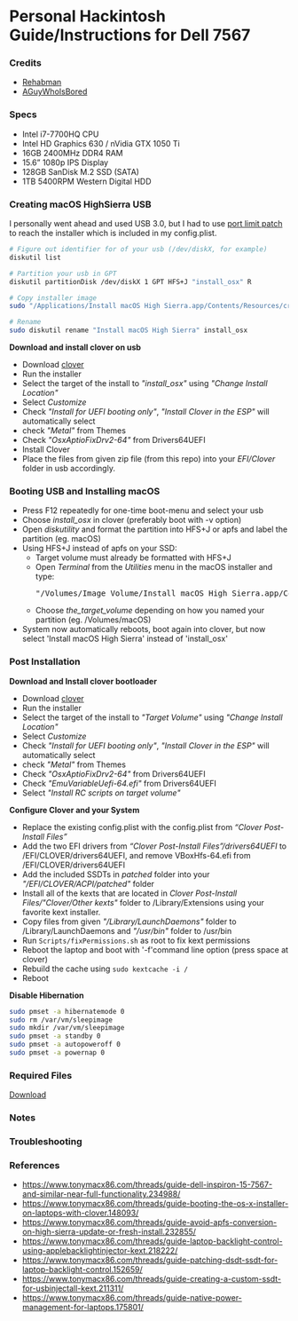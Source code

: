 # Personal Hackintosh Guide/Instructions for Dell 7567

### Credits
   - [Rehabman](https://www.tonymacx86.com/members/rehabman.429483/)
   - [AGuyWhoIsBored](https://www.tonymacx86.com/members/aguywhoisbored.1105835/)

### Specs
   - Intel i7-7700HQ CPU
   - Intel HD Graphics 630 / nVidia GTX 1050 Ti
   - 16GB 2400MHz DDR4 RAM
   - 15.6” 1080p IPS Display
   - 128GB SanDisk M.2 SSD (SATA)
   - 1TB 5400RPM Western Digital HDD

### Creating macOS HighSierra USB

I personally went ahead and used USB 3.0, but I had to use [port limit patch](https://raw.githubusercontent.com/RehabMan/OS-X-USB-Inject-All/master/config_patches.plist) to reach the installer which is included in my config.plist.

```bash
# Figure out identifier for of your usb (/dev/diskX, for example)
diskutil list

# Partition your usb in GPT
diskutil partitionDisk /dev/diskX 1 GPT HFS+J "install_osx" R

# Copy installer image
sudo "/Applications/Install macOS High Sierra.app/Contents/Resources/createinstallmedia" --volume /Volumes/install_osx --nointeraction

# Rename
sudo diskutil rename "Install macOS High Sierra" install_osx
```

**Download and install clover on usb**
  - Download [clover](https://bitbucket.org/RehabMan/clover/downloads/)
  - Run the installer
  - Select the target of the install to *"install_osx"* using *"Change Install Location"*
  - Select *Customize*
  - Check *"Install for UEFI booting only"*, *"Install Clover in the ESP"* will automatically select
  - check *"Metal"* from Themes
  - Check *"OsxAptioFixDrv2-64"* from Drivers64UEFI
  - Install Clover
  - Place the files from given zip file (from this repo) into your *EFI/Clover* folder in usb accordingly.


### Booting USB and Installing macOS

  - Press F12 repeatedly for one-time boot-menu and select your usb
  - Choose *install_osx* in clover (preferably boot with -v option)
  - Open *diskutility* and format the partition into HFS+J or apfs and label the partition (eg. macOS)
  - Using HFS+J instead of apfs on your SSD:
      - Target volume must already be formatted with HFS+J
      - Open *Terminal* from the *Utilities* menu in the macOS installer and type:
        <pre>"/Volumes/Image Volume/Install macOS High Sierra.app/Contents/Resources/startosinstall" --volume <b>the_target_volume</b> --converttoapfs NO --agreetolicense
        </pre>
      - Choose *the_target_volume* depending on how you named your partition (eg. /Volumes/macOS)
  - System now automatically reboots, boot again into clover, but now select 'Install macOS High Sierra' instead of 'install_osx'
  

### Post Installation

**Download and Install clover bootloader**
  - Download [clover](https://bitbucket.org/RehabMan/clover/downloads/)
  - Run the installer
  - Select the target of the install to *"Target Volume"* using *"Change Install Location"*
  - Select *Customize*
  - Check *"Install for UEFI booting only"*, *"Install Clover in the ESP"* will automatically select
  - check *"Metal"* from Themes
  - Check *"OsxAptioFixDrv2-64"* from Drivers64UEFI
  - Check *"EmuVariableUefi-64.efi"* from Drivers64UEFI
  - Select *"Install RC scripts on target volume"*


**Configure Clover and your System**
  - Replace the existing config.plist with the config.plist from *“Clover Post-Install Files”*
  - Add the two EFI drivers from *“Clover Post-Install Files”/drivers64UEFI* to /EFI/CLOVER/drivers64UEFI, and remove VBoxHfs-64.efi from /EFI/CLOVER/drivers64UEFI
  - Add the included SSDTs in *patched* folder into your *"/EFI/CLOVER/ACPI/patched"* folder
  - Install all of the kexts that are located in *Clover Post-Install Files/"Clover/Other kexts"* folder to /Library/Extensions using your favorite kext installer.
  - Copy files from given *"/Library/LaunchDaemons"* folder to /Library/LaunchDaemons and *"/usr/bin"* folder to /usr/bin
  - Run `Scripts/fixPermissions.sh` as root to fix kext permissions
  - Reboot the laptop and boot with '-f'command line option (press space at clover)
  - Rebuild the cache using `sudo kextcache -i /`
  - Reboot
  

**Disable Hibernation**
```bash
sudo pmset -a hibernatemode 0
sudo rm /var/vm/sleepimage
sudo mkdir /var/vm/sleepimage
sudo pmset -a standby 0
sudo pmset -a autopoweroff 0
sudo pmset -a powernap 0
```


### Required Files
[Download](https://github.com/Nihhaar/Hackintosh-Dell7567/raw/master/Archive/Hackintosh-Dell7567-Nihhaar.zip)

### Notes

### Troubleshooting

### References
 - https://www.tonymacx86.com/threads/guide-dell-inspiron-15-7567-and-similar-near-full-functionality.234988/
 - https://www.tonymacx86.com/threads/guide-booting-the-os-x-installer-on-laptops-with-clover.148093/
 - https://www.tonymacx86.com/threads/guide-avoid-apfs-conversion-on-high-sierra-update-or-fresh-install.232855/
 - https://www.tonymacx86.com/threads/guide-laptop-backlight-control-using-applebacklightinjector-kext.218222/
 - https://www.tonymacx86.com/threads/guide-patching-dsdt-ssdt-for-laptop-backlight-control.152659/
 - https://www.tonymacx86.com/threads/guide-creating-a-custom-ssdt-for-usbinjectall-kext.211311/
 - https://www.tonymacx86.com/threads/guide-native-power-management-for-laptops.175801/
